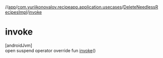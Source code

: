 //[app](../../../index.md)/[com.yuriikonovalov.recipeapp.application.usecases](../index.md)/[DeleteNeedlessRecipesImpl](index.md)/[invoke](invoke.md)

# invoke

[androidJvm]\
open suspend operator override fun [invoke](invoke.md)()
